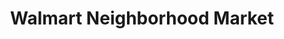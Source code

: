 ---
title: "Walmart Neighborhood Market"
url: /lexington/walmart-neighborhood-market-palomar-centre-drive/
shop: supermarket
---